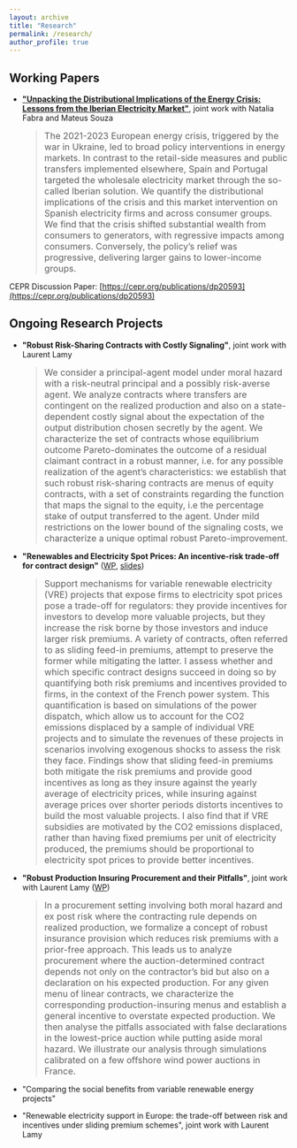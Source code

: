 ```yaml
---
layout: archive
title: "Research"
permalink: /research/
author_profile: true
---
```

<!-- Google tag (gtag.js) -->
<script async src="https://www.googletagmanager.com/gtag/js?id=G-Z7QB0ZV44P"></script>
<script>
  window.dataLayer = window.dataLayer || [];
  function gtag(){dataLayer.push(arguments);}
  gtag('js', new Date());

  gtag('config', 'G-Z7QB0ZV44P');
</script>


Working Papers
------

- **["Unpacking the Distributional Implications of the Energy Crisis: Lessons from the Iberian Electricity Market"](http://c-leblanc.github.io/files/Fabra_Leblanc_Souza_2025_WP.pdf)**, joint work with Natalia Fabra and Mateus Souza

  > <font size="3"> The 2021-2023 European energy crisis, triggered by the war in Ukraine, led to broad policy interventions in energy markets. In contrast to the retail-side measures and public transfers implemented elsewhere, Spain and Portugal targeted the wholesale electricity market through the so-called Iberian solution. We quantify the distributional implications of the crisis and this market intervention on Spanish electricity firms and across consumer groups. We find that the crisis shifted substantial wealth from consumers to generators, with regressive impacts among consumers. Conversely, the policy’s relief was progressive, delivering larger gains to lower-income groups. </font>

CEPR Discussion Paper: [https://cepr.org/publications/dp20593](https://cepr.org/publications/dp20593)

Ongoing Research Projects
------

- **"Robust Risk-Sharing Contracts with Costly Signaling"**, joint work with Laurent Lamy

  > <font size="3"> We consider a principal-agent model under moral hazard with a risk-neutral principal and a possibly risk-averse agent. We analyze contracts where transfers are contingent on the realized production and also on a state-dependent costly signal about the expectation of the output distribution chosen secretly by the agent. We characterize the set of contracts whose equilibrium outcome Pareto-dominates the outcome of a residual claimant contract in a robust manner, i.e. for any possible realization of the agent’s characteristics: we establish that such robust risk-sharing contracts are menus of equity contracts, with a set of constraints regarding the function that maps the signal to the equity, i.e the percentage stake of output transferred to the agent. Under mild restrictions on the lower bound of the signaling costs, we characterize a unique optimal robust Pareto-improvement. </font>

- **"Renewables and Electricity Spot Prices: An incentive-risk trade-off for contract design"** ([WP](http://c-leblanc.github.io/files/Contract_Design_Renewables_202312.pdf), [slides](http://c-leblanc.github.io/files/Contract_Design_Renewables_slides_202310.pdf))

  > <font size="3"> Support mechanisms for variable renewable electricity (VRE) projects that expose firms to electricity spot prices pose a trade-off for regulators: they provide incentives for investors to develop more valuable projects, but they increase the risk borne by those investors and induce larger risk premiums. A variety of contracts, often referred to as sliding feed-in premiums, attempt to preserve the former while mitigating the latter. I assess whether and which specific contract designs succeed in doing so by quantifying both risk premiums and incentives provided to firms, in the context of the French power system. This quantification is based on simulations of the power dispatch, which allow us to account for the CO2 emissions displaced by a sample of individual VRE projects and to simulate the revenues of these projects in scenarios involving exogenous shocks to assess the risk they face. Findings show that sliding feed-in premiums both mitigate the risk premiums and provide good incentives as long as they insure against the yearly average of electricity prices, while insuring against average prices over shorter periods distorts incentives to build the most valuable projects. I also find that if VRE subsidies are motivated by the CO2 emissions displaced, rather than having fixed premiums per unit of electricity produced, the premiums should be proportional to electricity spot prices to provide better incentives. </font>

- **"Robust Production Insuring Procurement and their Pitfalls"**, joint work with Laurent Lamy ([WP](http://c-leblanc.github.io/files/Robust_Production_Insuring_20240423.pdf))

  > <font size="3"> In a procurement setting involving both moral hazard and ex post risk where the contracting rule depends on realized production, we formalize a concept of robust insurance provision which reduces risk premiums with a prior-free approach. This leads us to analyze procurement where the auction-determined contract depends not only on the contractor’s bid but also on a declaration on his expected production. For any given menu of linear contracts, we characterize the corresponding production-insuring menus and establish a general incentive to overstate expected production. We then analyse the pitfalls associated with false declarations in the lowest-price auction while putting aside moral hazard. We illustrate our analysis through simulations calibrated on a few offshore wind power auctions in France. </font>



- "Comparing the social benefits from variable renewable energy projects"

- "Renewable electricity support in Europe: the trade-off between risk and incentives under sliding premium schemes", joint work with Laurent Lamy
